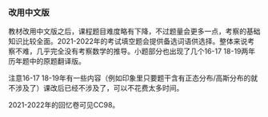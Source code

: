 ### 改用中文版

教材改用中文版之后，课程题目难度略有下降，不过题量会更多一点，考察的基础知识比较全面。2021-2022年的考试填空题会提供备选词语供选择。整体来说考察不难，几乎完全没有考察数学的推导。小题部分也出现了几个16-17 18-19两年历年题中的原题翻译版。

注意16-17 18-19年有一些内容（例如印象里只要题干含有正态分布/高斯分布的就不涉及了）课改后已经不涉及了，可以不花费太多时间。

2021-2022年的回忆卷可见CC98。

